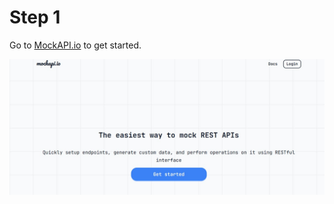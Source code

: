 # Step 1

Go to [MockAPI.io](https://mockapi.io) to get started.

![MockAPI.io Screenshot](/public/step-1.jpg)
